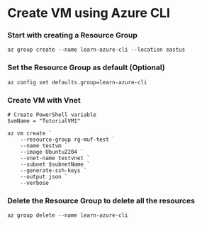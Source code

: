 # Create VM using Azure CLI

### Start with creating a Resource Group

```
az group create --name learn-azure-cli --location eastus
```

### Set the Resource Group as default (Optional)

```
az config set defaults.group=learn-azure-cli
```

### Create VM with Vnet

```
# Create PowerShell variable
$vmName = "TutorialVM1"

az vm create `
    --resource-group rg-muf-test `
    --name testvm `
    --image Ubuntu2204 `
    --vnet-name testvnet `
    --subnet $subnetName `
    --generate-ssh-keys `
    --output json `
    --verbose
```

### Delete the Resource Group to delete all the resources

```
az group delete --name learn-azure-cli
```


